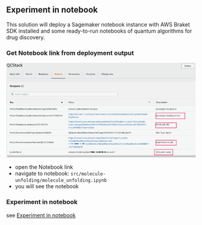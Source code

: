 ## Experiment in notebook

This solution will deploy a Sagemaker notebook instance with AWS Braket SDK installed and some ready-to-run notebooks of quantum algorithms for drug discovery.

### Get Notebook link from deployment output

![deployment output](./images/deploy_output.png)

- open the Notebook link
- navigate to notebook: `src/molecule-unfolding/molecule_unfolding.ipynb`
- you will see the notebook


### Experiment in notebook
 see [Experiment in notebook](./workshop/a-molecule-unfolding/notebook-experiment.md)